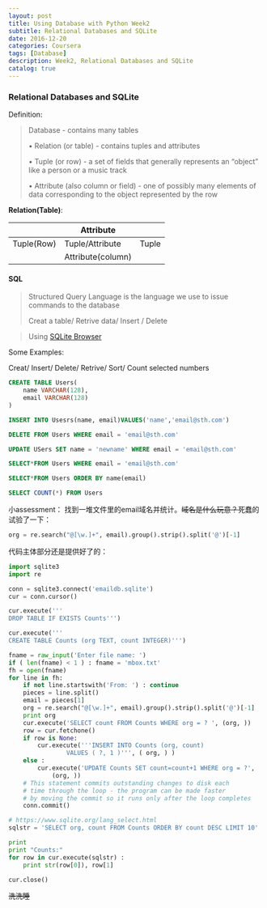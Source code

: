 ```yaml
---
layout: post
title: Using Database with Python Week2
subtitle: Relational Databases and SQLite 
date: 2016-12-20
categories: Coursera
tags: [Database]
description: Week2, Relational Databases and SQLite
catalog: true
---
```


### Relational Databases and SQLite

Definition:

> Database - contains many tables
>
> • Relation (or table) - contains tuples and attributes
>
> • Tuple (or row) - a set of fields that generally represents an “object” like a person or a music track
>
> • Attribute (also column or field) - one of possibly many elements of data corresponding to the object represented by the row

**Relation(Table)**:

|            | Attribute         |       |
| :--------- | ----------------- | :---- |
| Tuple(Row) | Tuple/Attribute   | Tuple |
|            | Attribute(column) |       |

#### SQL

> Structured Query Language is the language we use to issue commands to the database
>
> Creat a table/ Retrive data/ Insert / Delete

> Using [SQLite Browser](http://sqlitebrowser.org/)

Some Examples:

Creat/ Insert/ Delete/ Retrive/ Sort/ Count selected numbers

```sql
CREATE TABLE Users(
	name VARCHAR(128),
  	email VARCHAR(128)
)
```

```sql
INSERT INTO Usesrs(name, email)VALUES('name','email@sth.com')
```

```sql
DELETE FROM Users WHERE email = 'email@sth.com'
```

```sql
UPDATE USers SET name = 'newname' WHERE email = 'email@sth.com'
```

```sql
SELECT*FROM Users WHERE email = 'email@sth.com'
```

```sql
SELECT*FROM Users ORDER BY name(email)
```

```sql
SELECT COUNT(*) FROM Users
```

小assessment： 找到一堆文件里的email域名并统计。~~域名是什么玩意？~~死蠢的试验了一下： 

```python
org = re.search("@[\w.]+", email).group().strip().split('@')[-1]
```

代码主体部分还是提供好了的：

```python
import sqlite3
import re

conn = sqlite3.connect('emaildb.sqlite')
cur = conn.cursor()

cur.execute('''
DROP TABLE IF EXISTS Counts''')

cur.execute('''
CREATE TABLE Counts (org TEXT, count INTEGER)''')

fname = raw_input('Enter file name: ')
if ( len(fname) < 1 ) : fname = 'mbox.txt'
fh = open(fname)
for line in fh:
    if not line.startswith('From: ') : continue
    pieces = line.split()
    email = pieces[1]
    org = re.search("@[\w.]+", email).group().strip().split('@')[-1]
    print org
    cur.execute('SELECT count FROM Counts WHERE org = ? ', (org, ))
    row = cur.fetchone()
    if row is None:
        cur.execute('''INSERT INTO Counts (org, count)
                VALUES ( ?, 1 )''', ( org, ) )
    else :
        cur.execute('UPDATE Counts SET count=count+1 WHERE org = ?',
            (org, ))
    # This statement commits outstanding changes to disk each
    # time through the loop - the program can be made faster
    # by moving the commit so it runs only after the loop completes
    conn.commit()

# https://www.sqlite.org/lang_select.html
sqlstr = 'SELECT org, count FROM Counts ORDER BY count DESC LIMIT 10'

print
print "Counts:"
for row in cur.execute(sqlstr) :
    print str(row[0]), row[1]

cur.close()

```

~~洗洗睡~~

